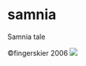 # samnia
Samnia tale



&copy;fingerskier 2006
![](https://licensebuttons.net/l/by-nc-sa/3.0/88x31.png)
